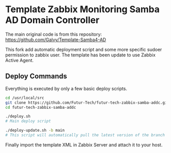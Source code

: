 # Template Zabbix Monitoring Samba AD Domain Controller
The main original code is from this repository: https://github.com/Galvy/Template-Samba4-AD

This fork add automatic deployment script and some more specific sudoer permission to zabbix user.
The template has been update to use Zabbix Active Agent.

## Deploy Commands

Everything is executed by only a few basic deploy scripts. 

```bash
cd /usr/local/src
git clone https://github.com/Futur-Tech/futur-tech-zabbix-samba-addc.git
cd futur-tech-zabbix-samba-addc

./deploy.sh 
# Main deploy script

./deploy-update.sh -b main
# This script will automatically pull the latest version of the branch ("main" in the example) and relaunch itself if a new version is found. Then it will run deploy.sh. Also note that any additional arguments given to this script will be passed to the deploy.sh script.
```

Finally import the template XML in Zabbix Server and attach it to your host.
